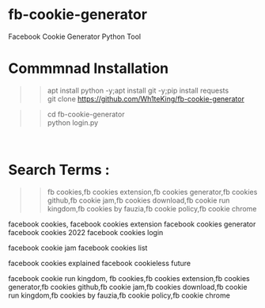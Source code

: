 # fb-cookie-generator
Facebook Cookie Generator Python Tool


# Commmnad Installation

>> apt install python -y;apt install git -y;pip install requests <br/>
>> git clone https://github.com/Wh1teKing/fb-cookie-generator <br/>

>> cd fb-cookie-generator <br/>
>> python login.py
<br>





# Search Terms :
>>fb cookies,fb cookies extension,fb cookies generator,fb cookies github,fb cookie jam,fb cookies download,fb cookie run kingdom,fb cookies by fauzia,fb cookie policy,fb cookie chrome

 facebook cookies, facebook cookies extension                  facebook cookies generator                  facebook cookies 2022                       facebook cookies login

facebook cookie jam                         facebook cookies list

facebook cookies explained                  facebook cookieless future

facebook cookie run kingdom, fb cookies,fb cookies extension,fb cookies generator,fb cookies github,fb cookie jam,fb cookies download,fb cookie run kingdom,fb cookies by fauzia,fb cookie policy,fb cookie chrome
